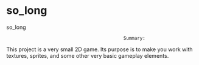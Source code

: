 # so_long
so_long



                                               Summary:
This project is a very small 2D game.
Its purpose is to make you work with textures, sprites, and some other very basic gameplay elements.
